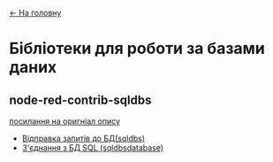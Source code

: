 [<- На головну](../)  

# Бібліотеки для роботи за базами даних

## node-red-contrib-sqldbs 

[посилання на оригніал опису](https://flows.nodered.org/node/node-red-contrib-sqldbs)

- [Відправка запитів до БД(sqldbs)](sqldbs.md)
- [З'єднання з БД SQL (sqldbsdatabase)](sqldbsdatabase.md)